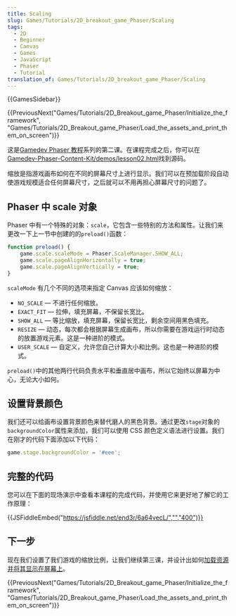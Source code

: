 ```yaml
---
title: Scaling
slug: Games/Tutorials/2D_breakout_game_Phaser/Scaling
tags:
  - 2D
  - Beginner
  - Canvas
  - Games
  - JavaScript
  - Phaser
  - Tutorial
translation_of: Games/Tutorials/2D_breakout_game_Phaser/Scaling
---
```

{{GamesSidebar}}

{{PreviousNext("Games/Tutorials/2D_Breakout_game_Phaser/Initialize_the_framework", "Games/Tutorials/2D_Breakout_game_Phaser/Load_the_assets_and_print_them_on_screen")}}

这是[Gamedev Phaser 教程](/en-US/docs/Games/Workflows/2D_Breakout_game_Phaser)系列的第二课。在课程完成之后，你可以在[Gamedev-Phaser-Content-Kit/demos/lesson02.html](https://github.com/end3r/Gamedev-Phaser-Content-Kit/blob/gh-pages/demos/lesson01.html)找到源码。

缩放是指游戏画布如何在不同的屏幕尺寸上进行显示。我们可以在预加载阶段自动使游戏规模适合任何屏幕尺寸，之后就可以不用再担心屏幕尺寸的问题了。

## Phaser 中 scale 对象

Phaser 中有一个特殊的对象：`scale`，它包含一些特别的方法和属性。让我们来更改一下上一节中创建的的`preload()`函数：

```js
function preload() {
    game.scale.scaleMode = Phaser.ScaleManager.SHOW_ALL;
    game.scale.pageAlignHorizontally = true;
    game.scale.pageAlignVertically = true;
}
```

`scaleMode` 有几个不同的选项来指定 Canvas 应该如何缩放：

- `NO_SCALE` — 不进行任何缩放。
- `EXACT_FIT` — 拉伸，填充屏幕，不保留长宽比。
- `SHOW_ALL` — 等比缩放，填充屏幕，保留长宽比，剩余空间用黑色填充。
- `RESIZE` — 动态，每次都会根据屏幕生成画布，所以你需要在游戏运行时动态的放置游戏元素。这是一种进阶的模式。
- `USER_SCALE` — 自定义，允许您自己计算大小和比例。这也是一种进阶的模式。

`preload()`中的其他两行代码负责水平和垂直居中画布，所以它始终以屏幕为中心，无论大小如何。

## 设置背景颜色

我们还可以给画布设置背景颜色来替代磨人的黑色背景。通过更改`stage`对象的`backgroundColor`属性来添加，我们可以使用 CSS 颜色定义语法进行设置。我们在刚才的代码下面添加以下代码：

```js
game.stage.backgroundColor = '#eee';
```

## 完整的代码

您可以在下面的现场演示中查看本课程的完成代码，并使用它来更好地了解它的工作原理：

{{JSFiddleEmbed("https://jsfiddle.net/end3r/6a64vecL/","","400")}}

## 下一步

现在我们设置了我们游戏的缩放比例，让我们继续第三课，并设计出如何[加载资源并将其显示在屏幕上](/en-US/docs/Games/Workflows/2D_Breakout_game_Phaser/Load_the_assets_and_print_them_on_screen)。

{{PreviousNext("Games/Tutorials/2D_Breakout_game_Phaser/Initialize_the_framework", "Games/Tutorials/2D_Breakout_game_Phaser/Load_the_assets_and_print_them_on_screen")}}

